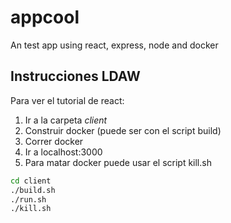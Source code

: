 # appcool
An test app using react, express, node and docker

## Instrucciones LDAW
Para ver el tutorial de react:
1. Ir a la carpeta _client_
2. Construir docker (puede ser con el script build)
3. Correr docker
4. Ir a localhost:3000
5. Para matar docker puede usar el script kill.sh
```bash
cd client
./build.sh
./run.sh
./kill.sh
```
